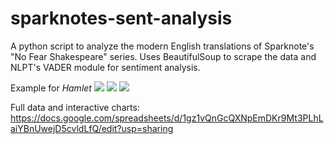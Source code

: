 # sparknotes-sent-analysis

A python script to analyze the modern English translations of Sparknote's "No Fear Shakespeare" series. Uses BeautifulSoup to scrape the data and NLPT's VADER module for sentiment analysis.

Example for *Hamlet*
![](https://i.imgur.com/uftNcp0.png)
![](https://i.imgur.com/H9UZykF.png)
![](https://i.imgur.com/PvMuIn4.png)

Full data and interactive charts: https://docs.google.com/spreadsheets/d/1gz1vQnGcQXNpEmDKr9Mt3PLhLaiYBnUwejD5cvldLfQ/edit?usp=sharing
